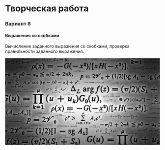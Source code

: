 <h1>Творческая работа</h1>
<h3>Вариант 8</h3>

<h4>Выражения со скобками</h4> 

Вычисление заданного выражения со скобками, проверка правильности заданного выражения.

![Image alt](https://github.com/KamenevVA/CreativeWork/raw/main/img/home.jpg)
